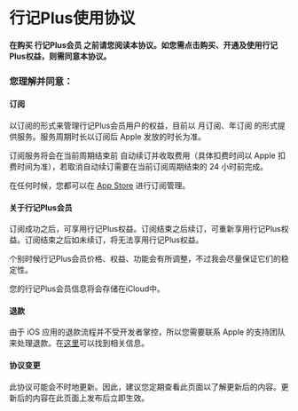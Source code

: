 # 行记Plus使用协议

#### 在购买 行记Plus会员 之前请您阅读本协议。如您需点击购买、开通及使用行记Plus权益，则需同意本协议。

### 您理解并同意：

#### 订阅

以订阅的形式来管理行记Plus会员用户的权益，目前以 月订阅、年订阅 的形式提供服务。服务周期时长以订阅后 Apple 发放的时长为准。

订阅服务将会在当前周期结束前 自动续订并收取费用（具体扣费时间以 Apple 扣费时间为准），若取消自动续订需要在当前订阅周期结束的 24 小时前完成。

在任何时候，您都可以在 [App Store](https://apps.apple.com/account/subscriptions) 进行订阅管理。

#### 关于行记Plus会员

订阅成功之后，可享用行记Plus权益。订阅结束之后续订，可重新享用行记Plus权益。订阅结束之后如未续订，将无法享用行记Plus权益。

个别时候行记Plus会员价格、权益、功能会有所调整，不过我会尽量保证它们的稳定性。

您的行记Plus会员信息将会存储在iCloud中。

#### 退款

由于 iOS 应用的退款流程并不受开发者掌控，所以您需要联系 Apple 的支持团队来处理退款。在[这里](https://support.apple.com/zh-cn/HT204084)可以找到相关信息。

#### 协议变更

此协议可能会不时地更新。因此，建议您定期查看此页面以了解更新后的内容。更新后的内容在此页面上发布后立即生效。